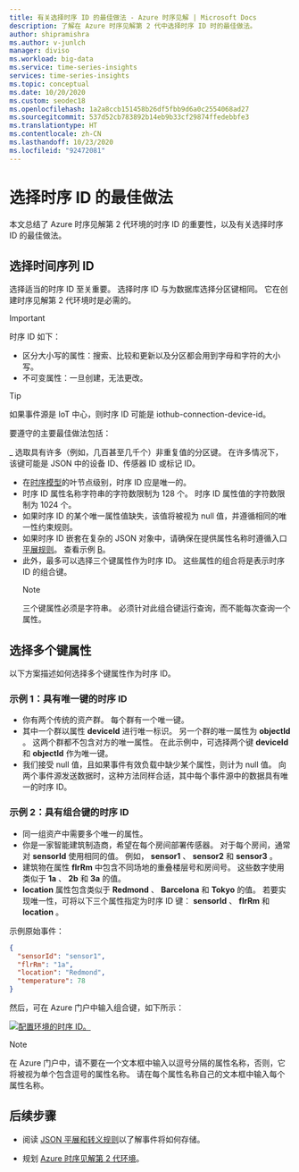 ```yaml
---
title: 有关选择时序 ID 的最佳做法 - Azure 时序见解 | Microsoft Docs
description: 了解在 Azure 时序见解第 2 代中选择时序 ID 时的最佳做法。
author: shipramishra
ms.author: v-junlch
manager: diviso
ms.workload: big-data
ms.service: time-series-insights
services: time-series-insights
ms.topic: conceptual
ms.date: 10/20/2020
ms.custom: seodec18
ms.openlocfilehash: 1a2a8ccb151458b26df5fbb9d6a0c2554068ad27
ms.sourcegitcommit: 537d52cb783892b14eb9b33cf29874ffedebbfe3
ms.translationtype: HT
ms.contentlocale: zh-CN
ms.lasthandoff: 10/23/2020
ms.locfileid: "92472081"
---
```

# <a name="best-practices-for-choosing-a-time-series-id"></a>选择时序 ID 的最佳做法

本文总结了 Azure 时序见解第 2 代环境的时序 ID 的重要性，以及有关选择时序 ID 的最佳做法。

## <a name="choose-a-time-series-id"></a>选择时间序列 ID

选择适当的时序 ID 至关重要。 选择时序 ID 与为数据库选择分区键相同。 它在创建时序见解第 2 代环境时是必需的。

> [!IMPORTANT]
> 时序 ID 如下：
>
> * 区分大小写的属性：搜索、比较和更新以及分区都会用到字母和字符的大小写。
> * 不可变属性：一旦创建，无法更改。

> [!TIP]
> 如果事件源是 IoT 中心，则时序 ID 可能是 iothub-connection-device-id。

要遵守的主要最佳做法包括：

_ 选取具有许多（例如，几百甚至几千个）非重复值的分区键。 在许多情况下，该键可能是 JSON 中的设备 ID、传感器 ID 或标记 ID。
* 在[时序模型](./concepts-model-overview.md)的叶节点级别，时序 ID 应是唯一的。
* 时序 ID 属性名称字符串的字符数限制为 128 个。 时序 ID 属性值的字符数限制为 1024 个。
* 如果时序 ID 的某个唯一属性值缺失，该值将被视为 null 值，并遵循相同的唯一性约束规则。
* 如果时序 ID 嵌套在复杂的 JSON 对象中，请确保在提供属性名称时遵循入口[平展规则](./concepts-json-flattening-escaping-rules.md)。 查看示例 [B](concepts-json-flattening-escaping-rules.md#example-b)。
* 此外，最多可以选择三个键属性作为时序 ID。 这些属性的组合将是表示时序 ID 的组合键。  
  > [!NOTE]
  > 三个键属性必须是字符串。
  > 必须针对此组合键运行查询，而不能每次查询一个属性。

## <a name="select-more-than-one-key-property"></a>选择多个键属性

以下方案描述如何选择多个键属性作为时序 ID。  

### <a name="example-1-time-series-id-with-a-unique-key"></a>示例 1：具有唯一键的时序 ID

* 你有两个传统的资产群。 每个群有一个唯一键。
* 其中一个群以属性 **deviceId** 进行唯一标识。 另一个群的唯一属性为 **objectId** 。 这两个群都不包含对方的唯一属性。 在此示例中，可选择两个键 **deviceId** 和 **objectId** 作为唯一键。
* 我们接受 null 值，且如果事件有效负载中缺少某个属性，则计为 null 值。 向两个事件源发送数据时，这种方法同样合适，其中每个事件源中的数据具有唯一的时序 ID。

### <a name="example-2-time-series-id-with-a-composite-key"></a>示例 2：具有组合键的时序 ID

* 同一组资产中需要多个唯一的属性。
* 你是一家智能建筑制造商，希望在每个房间部署传感器。 对于每个房间，通常对 **sensorId** 使用相同的值。 例如， **sensor1** 、 **sensor2** 和 **sensor3** 。
* 建筑物在属性 **flrRm** 中包含不同场地的重叠楼层号和房间号。 这些数字使用类似于 **1a** 、 **2b** 和 **3a** 的值。
* **location** 属性包含类似于 **Redmond** 、 **Barcelona** 和 **Tokyo** 的值。 若要实现唯一性，可将以下三个属性指定为时序 ID 键： **sensorId** 、 **flrRm** 和 **location** 。

示例原始事件：

```JSON
{
  "sensorId": "sensor1",
  "flrRm": "1a",
  "location": "Redmond",
  "temperature": 78
}
```

然后，可在 Azure 门户中输入组合键，如下所示：

[![配置环境的时序 ID。](./media/v2-how-to-tsid/configure-environment-key.png)](./media/v2-how-to-tsid/configure-environment-key.png#lightbox)

  > [!NOTE]
  > 在 Azure 门户中，请不要在一个文本框中输入以逗号分隔的属性名称，否则，它将被视为单个包含逗号的属性名称。
  > 请在每个属性名称自己的文本框中输入每个属性名称。

## <a name="next-steps"></a>后续步骤

* 阅读 [JSON 平展和转义规则](./concepts-json-flattening-escaping-rules.md)以了解事件将如何存储。

* 规划 [Azure 时序见解第 2 代环境](./time-series-insights-update-plan.md)。

